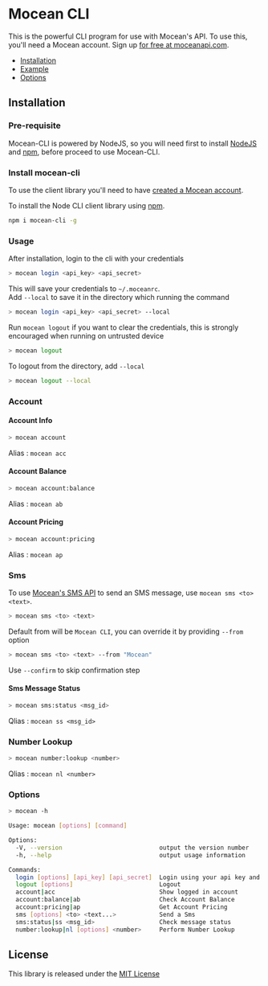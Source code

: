 Mocean CLI
============================

This is the powerful CLI program for use with Mocean's API. To use this, you'll need a Mocean account. Sign up [for free at 
moceanapi.com][signup].

 * [Installation](#installation)
 * [Example](#example)
 * [Options](#options) 
 
## Installation

### Pre-requisite
Mocean-CLI is powered by NodeJS, so you will need first to install [NodeJS](https://nodejs.org/en/) and [npm](https://www.npmjs.com/
), before proceed to use Mocean-CLI.

### Install mocean-cli 

To use the client library you'll need to have [created a Mocean account][signup]. 

To install the Node CLI client library using [npm](https://www.npmjs.com/).

```bash
npm i mocean-cli -g
```

### Usage

After installation, login to the cli with your credentials

```bash
> mocean login <api_key> <api_secret>
```

This will save your credentials to `~/.moceanrc`.  
Add `--local` to save it in the directory which running the command

```bash
> mocean login <api_key> <api_secret> --local
```

Run `mocean logout` if you want to clear the credentials, this is strongly encouraged when running on untrusted device 

```bash
> mocean logout
```

To logout from the directory, add `--local`

```bash
> mocean logout --local
```

### Account

#### Account Info

```bash
> mocean account
```

Alias : `mocean acc`

#### Account Balance

```bash
> mocean account:balance
```

Alias : `mocean ab`

#### Account Pricing

```bash
> mocean account:pricing
```

Alias : `mocean ap`

### Sms

To use [Mocean's SMS API][doc_sms] to send an SMS message, use `mocean sms <to> <text>`.

```bash
> mocean sms <to> <text>
```

Default from will be `Mocean CLI`, you can override it by providing `--from` option

```bash
> mocean sms <to> <text> --from "Mocean"
```

Use `--confirm` to skip confirmation step

#### Sms Message Status

```bash
> mocean sms:status <msg_id>
```

Qlias : `mocean ss <msg_id>`

### Number Lookup

```bash
> mocean number:lookup <number>
```

Qlias : `mocean nl <number>`

### Options

```bash
> mocean -h

Usage: mocean [options] [command]

Options:
  -V, --version                           output the version number
  -h, --help                              output usage information

Commands:
  login [options] [api_key] [api_secret]  Login using your api key and api secret
  logout [options]                        Logout
  account|acc                             Show logged in account
  account:balance|ab                      Check Account Balance
  account:pricing|ap                      Get Account Pricing
  sms [options] <to> <text...>            Send a Sms
  sms:status|ss <msg_id>                  Check message status
  number:lookup|nl [options] <number>     Perform Number Lookup
```

License
-------

This library is released under the [MIT License][license]

[signup]: https://dashboard.moceanapi.com/register?medium=github&campaign=sdk-javascript
[doc_sms]: https://moceanapi.com/docs/?shell#send-sms
[license]: LICENSE
